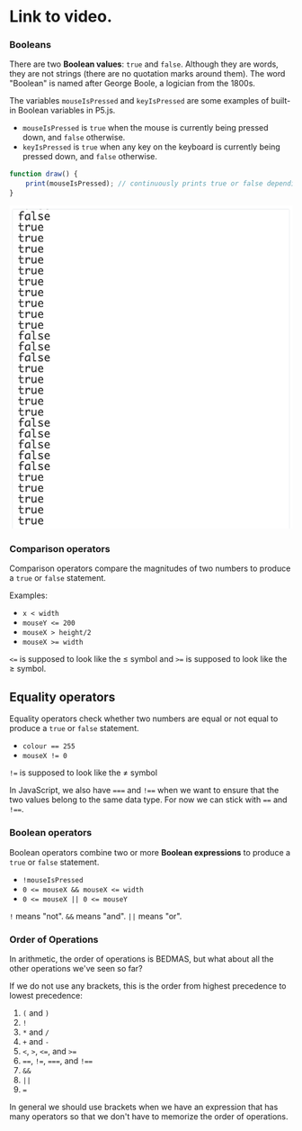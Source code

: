 # Link to video.

### Booleans

There are two **Boolean values**: `true` and `false`. Although they are words, they are not strings (there are no quotation marks around them). The word "Boolean" is named after George Boole, a logician from the 1800s. 

The variables `mouseIsPressed` and `keyIsPressed` are some examples of built-in Boolean variables in P5.js.

*  `mouseIsPressed` is `true` when the mouse is currently being pressed down, and `false` otherwise.
*  `keyIsPressed` is `true` when any key on the keyboard is currently being pressed down, and `false` otherwise.

```js
function draw() {
    print(mouseIsPressed); // continuously prints true or false depending on whether the mouse is being pressing down
}
```
![](../../Images/print_boolean.png)


### Comparison operators

Comparison operators compare the magnitudes of two numbers to produce a `true` or `false` statement.

Examples:

* `x < width`
* `mouseY <= 200`
* `mouseX > height/2`
* `mouseX >= width` 

`<=` is supposed to look like the ≤ symbol and `>=` is supposed to look like the ≥ symbol.

## Equality operators

Equality operators check whether two numbers are equal or not equal to produce a `true` or `false` statement.

* `colour == 255`
* `mouseX != 0`

`!=` is supposed to look like the ≠ symbol

In JavaScript, we also have `===` and `!==` when we want to ensure that the two values belong to the same data type. For now we can stick with `==` and `!==`.

### Boolean operators

Boolean operators combine two or more **Boolean expressions** to produce a `true` or `false` statement. 

* `!mouseIsPressed`
* `0 <= mouseX && mouseX <= width`
* `0 <= mouseX || 0 <= mouseY`

`!` means "not". `&&` means "and". `||` means "or".

### Order of Operations

In arithmetic, the order of operations is BEDMAS, but what about all the other operations we've seen so far?

If we do not use any brackets, this is the order from highest precedence to lowest precedence:

1. `(` and `)`
2. `!`
4. `*` and `/`
5. `+` and `-`
6. `<`, `>`, `<=`, and `>=`
7. `==`, `!=`, `===`, and `!==`
8. `&&`
9. `||`
10. `=`

In general we should use brackets when we have an expression that has many operators so that we don't have to memorize the order of operations. 
